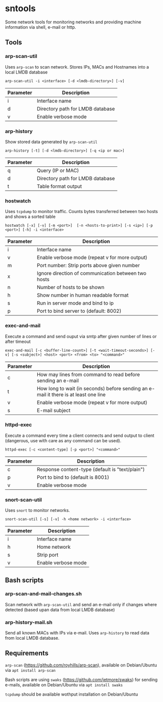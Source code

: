 # sntools

Some network tools for monitoring networks and providing machine information via shell, e-mail or http.


## Tools

### arp-scan-util

Uses `arp-scan` to scan network. Stores IPs, MACs and Hostnames into a local LMDB database

    arp-scan-util -i <interface> [-d <lmdb-directory>] [-v]
    
Parameter     | Description
--------------| -----------
i             | Interface name
d             | Directory path for LMDB database
v             | Enable verbose mode

### arp-history

Show stored data generated by `arp-scan-util`

    arp-history [-t] [-d <lmdb-directory>] [-q <ip or mac>]
    
Parameter     | Description
--------------| -----------
q             | Query (IP or MAC)
d             | Directory path for LMDB database
t             | Table format output
    
### hostwatch

Uses `tcpdump` to monitor traffic. Counts bytes transferred between two hosts and shows a sorted table

    hostwatch [-x] [-v] [-m <port>]  [-n <hosts-to-print>] [-s <ip>] [-p <port>] [-h] -i <interface>
    
Parameter     | Description
--------------| -----------
i             | Interface name
v             | Enable verbose mode (repeat v for more output)
m             | Port number: Strip ports above given number
x             | Ignore direction of communication between two hosts
n             | Number of hosts to be shown
h             | Show number in human readable format
s             | Run in server mode and bind to ip
p             | Port to bind server to (default: 8002)

### exec-and-mail

Execute a command and send ouput via smtp after given number of lines or after timeout

    exec-and-mail [-c <buffer-line-count>] [-t <wait-timeout-seconds>] [-v] [-s <subject>] <host> <port> <from> <to> "<command>"
    
Parameter     | Description
--------------| -----------
c             | How may lines from command to read before sending an e-mail
t             | How long to wait (in seconds) before sending an e-mail it there is at least one line
v             | Enable verbose mode (repeat v for more output)
s             | E-mail subject
    
    
### httpd-exec

Execute a command every time a client connects and send output to client (dangerous, use with care as any command can be used).

    httpd-exec [-c <content-type] [-p <port>] "<command>"
    
Parameter     | Description
--------------| -----------
c             | Response content-type (default is "text/plain")
p             | Port to bind to (default is 8001)
v             | Enable verbose mode

### snort-scan-util

Uses `snort` to monitor networks. 

    snort-scan-util [-s] [-v] -h <home network> -i <interface>
    
Parameter     | Description
--------------| -----------
i             | Interface name
h             | Home network
s             | Strip port
v             | Enable verbose mode


## Bash scripts

### arp-scan-and-mail-changes.sh

Scan network with `arp-scan-util` and send an e-mail only if changes where detected (based upan data from local LMDB database)

### arp-history-mail.sh

Send all known MACs with IPs via e-mail. Uses `arp-history` to read data from local LMDB database.


## Requirements

`arp-scan` (https://github.com/royhills/arp-scan),
available on Debian/Ubuntu via `apt install arp-scan`

Bash scripts are using `swaks` (https://github.com/jetmore/swaks) for sending e-mails,
available on Debian/Ubuntu via `apt install swaks`

`tcpdump` should be available wothput installation on Debian/Ubuntu
